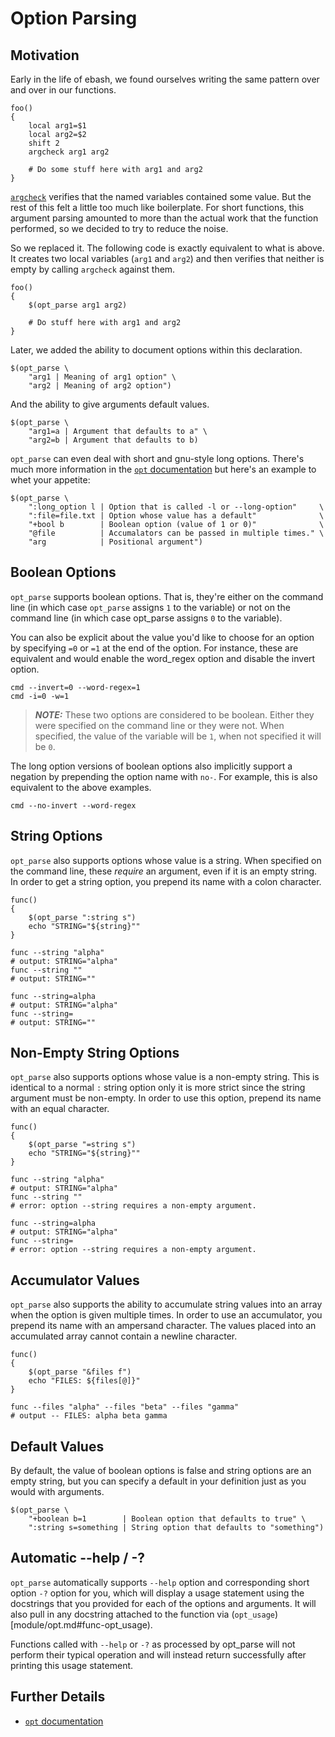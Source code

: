 # Option Parsing

## Motivation

Early in the life of ebash, we found ourselves writing the same pattern over and over in our functions.

```shell
foo()
{
    local arg1=$1
    local arg2=$2
    shift 2
    argcheck arg1 arg2

    # Do some stuff here with arg1 and arg2
}
```

[`argcheck`](module/opt.md#func-argcheck) verifies that the named variables contained some value. But the rest of this
felt a little too much like boilerplate. For short functions, this argument parsing amounted to more than the actual
work that the function performed, so we decided to try to reduce the noise.

So we replaced it. The following code is exactly equivalent to what is above. It creates two local variables (`arg1`
and `arg2`) and then verifies that neither is empty by calling `argcheck` against them.

```shell
foo()
{
    $(opt_parse arg1 arg2)

    # Do stuff here with arg1 and arg2
}
```

Later, we added the ability to document options within this declaration.

```shell
$(opt_parse \
    "arg1 | Meaning of arg1 option" \
    "arg2 | Meaning of arg2 option")
```

And the ability to give arguments default values.

```shell
$(opt_parse \
    "arg1=a | Argument that defaults to a" \
    "arg2=b | Argument that defaults to b)
```

`opt_parse` can even deal with short and gnu-style long options. There's much more information in the [`opt` documentation](module/opt.md)
but here's an example to whet your appetite:

```shell
$(opt_parse \
    ":long_option l | Option that is called -l or --long-option"     \
    ":file=file.txt | Option whose value has a default"              \
    "+bool b        | Boolean option (value of 1 or 0)"              \
    "@file          | Accumalators can be passed in multiple times." \
    "arg            | Positional argument")
```

## Boolean Options

`opt_parse` supports boolean options. That is, they're either on the command line (in which case `opt_parse` assigns `1`
to the variable) or not on the command line (in which case opt_parse assigns `0` to the variable).

You can also be explicit about the value you'd like to choose for an option by specifying `=0` or `=1` at the end of the
option. For instance, these are equivalent and would enable the word_regex option and disable the invert option.

```shell
cmd --invert=0 --word-regex=1
cmd -i=0 -w=1
```

> **_NOTE:_** These two options are considered to be boolean. Either they were specified on the command line or they were
not. When specified, the value of the variable will be `1`, when not specified it will be `0`.

The long option versions of boolean options also implicitly support a negation by prepending the option name with `no-`.
For example, this is also equivalent to the above examples.

```shell
cmd --no-invert --word-regex
```

## String Options

`opt_parse` also supports options whose value is a string. When specified on the command line, these _require_ an
argument, even if it is an empty string. In order to get a string option, you prepend its name with a colon character.

```shell
func()
{
    $(opt_parse ":string s")
    echo "STRING="${string}""
}

func --string "alpha"
# output: STRING="alpha"
func --string ""
# output: STRING=""

func --string=alpha
# output: STRING="alpha"
func --string=
# output: STRING=""
```

## Non-Empty String Options

`opt_parse` also supports options whose value is a non-empty string. This is identical to a normal `:` string option
only it is more strict since the string argument must be non-empty. In order to use this option, prepend its name with
an equal character.

```shell
func()
{
    $(opt_parse "=string s")
    echo "STRING="${string}""
}

func --string "alpha"
# output: STRING="alpha"
func --string ""
# error: option --string requires a non-empty argument.

func --string=alpha
# output: STRING="alpha"
func --string=
# error: option --string requires a non-empty argument.
```

## Accumulator Values

`opt_parse` also supports the ability to accumulate string values into an array when the option is given multiple times.
In order to use an accumulator, you prepend its name with an ampersand character. The values placed into an accumulated
array cannot contain a newline character.

```shell
func()
{
    $(opt_parse "&files f")
    echo "FILES: ${files[@]}"
}

func --files "alpha" --files "beta" --files "gamma"
# output -- FILES: alpha beta gamma
```

## Default Values

By default, the value of boolean options is false and string options are an empty string, but you can specify a default
in your definition just as you would with arguments.

```shell
$(opt_parse \
    "+boolean b=1        | Boolean option that defaults to true" \
    ":string s=something | String option that defaults to "something")
```

## Automatic --help / -?

`opt_parse` automatically supports `--help` option and corresponding short option `-?` option for you, which will display
a usage statement using the docstrings that you provided for each of the options and arguments. It will also pull in
any docstring attached to the function via (`opt_usage`)[module/opt.md#func-opt_usage).

Functions called with `--help` or `-?` as processed by opt_parse will not perform their typical operation and will instead
return successfully after printing this usage statement.

## Further Details

* [`opt` documentation](module/opt.md)
